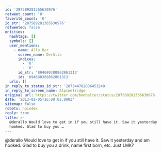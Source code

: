 ```yaml
---
id: '287589281365630976'
retweet_count: '0'
favorite_count: '0'
id_str: '287589281365630976'
retweeted: false
entities:
  hashtags: []
  symbols: []
  user_mentions:
    - name: Allo Der
      screen_name: DerAllo
      indices:
        - '0'
        - '8'
      id_str: '894680380862861313'
      id: '894680380862861313'
  urls: []
in_reply_to_status_id_str: '287344782886453248'
in_reply_to_screen_name: Alpinefridge
original_url: https://twitter.com/benbalter/status/287589281365630976
date: '2013-01-05T16:00:02.000Z'
sitemap: false
robots: noindex
reply: true
title: >-
  @derallo Would love to get in if you still have it. Saw it yesterday and am
  hooked. Glad to buy you …
---
```


@derallo Would love to get in if you still have it. Saw it yesterday and am hooked. Glad to buy you a drink, name first born, etc. Just LMK?